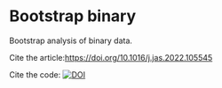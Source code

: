 # Bootstrap binary
Bootstrap analysis of binary data.

Cite the article:https://doi.org/10.1016/j.jas.2022.105545

Cite the code: [![DOI](https://zenodo.org/badge/436596089.svg)](https://zenodo.org/badge/latestdoi/436596089)

